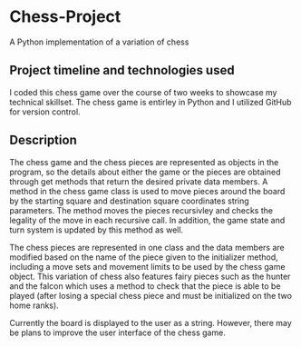 # Chess-Project
A Python implementation of a variation of chess

## Project timeline and technologies used

I coded this chess game over the course of two weeks to showcase my technical skillset.
The chess game is entirley in Python and I utilized GitHub for version control.

## Description

The chess game and the chess pieces are represented as objects in the program, so the details about either the game or the pieces are obtained through get methods that return the desired private data members. A method in the chess game class is used to move pieces around the board by the starting square and destination square coordinates string parameters. The method moves the pieces recursivley and checks the legality of the move in each recursive call. In addition, the game state and turn system is updated by this method as well.

The chess pieces are represented in one class and the data members are modified based on the name of the piece given to the initializer method, including a move sets and movement limits to be used by the chess game object. This variation of chess also features fairy pieces such as the hunter and the falcon which uses a method to check that the piece is able to be played (after losing a special chess piece and must be initialized on the two home ranks).

Currently the board is displayed to the user as a string. However, there may be plans to improve the user interface of the chess game.
